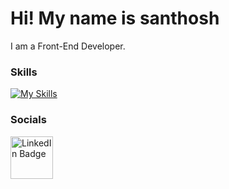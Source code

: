 
Hi! My name is santhosh
========================================================================================================================================

I am a Front-End Developer.
<br/>

### Skills

[![My Skills](https://skillicons.dev/icons?i=html,css,js,bootstrap,react)](https://skillicons.dev)



### Socials

<div id="badges">
  <a href="https://www.linkedin.com/in/santhosh-m-07a376267?utm_source=share&utm_campaign=share_via&utm_content=profile&utm_medium=android_app">
    <img src="https://github.com/imsanthosh7/Rymo-Shopping-Website-/assets/154437536/a1c1f1a7-2bf3-466c-98c2-1c2e56e9be26" width="68px" alt="LinkedIn Badge"/>
  </a>
</div>
